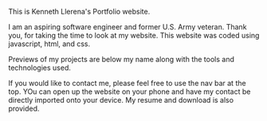 This is Kenneth Llerena's Portfolio website.

I am an aspiring software engineer and
former U.S. Army veteran. Thank you, for
taking the time to look at my website. This 
website was coded using javascript, html,
and css.

Previews of my projects are below my name
along with the tools and technologies used.

If you would like to contact me, please 
feel free to use the nav bar at the top. YOu
can open up the website on your phone and have
my contact be directly imported onto your
device. My resume and download is also 
provided.

